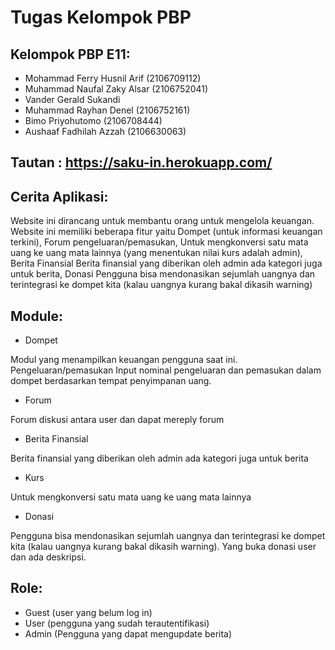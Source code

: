 # Tugas Kelompok PBP

## Kelompok PBP E11:

- Mohammad Ferry Husnil Arif (2106709112)
- Muhammad Naufal Zaky Alsar (2106752041)
- Vander Gerald Sukandi
- Muhammad Rayhan Denel (2106752161)
- Bimo Priyohutomo (2106708444)
- Aushaaf Fadhilah Azzah (2106630063)

## Tautan : https://saku-in.herokuapp.com/

## Cerita Aplikasi:

Website ini dirancang untuk membantu orang untuk mengelola keuangan. Website ini memiliki beberapa fitur yaitu Dompet (untuk informasi keuangan terkini), Forum pengeluaran/pemasukan, Untuk mengkonversi satu mata uang ke uang mata lainnya (yang menentukan nilai kurs adalah admin), Berita Finansial Berita finansial yang diberikan oleh admin ada kategori juga untuk berita, Donasi Pengguna bisa mendonasikan sejumlah uangnya dan terintegrasi ke dompet kita (kalau uangnya kurang bakal dikasih warning)

## Module:

- Dompet

Modul yang menampilkan keuangan pengguna saat ini. Pengeluaran/pemasukan Input nominal pengeluaran dan pemasukan dalam dompet berdasarkan tempat penyimpanan uang.

- Forum

Forum diskusi antara user dan dapat mereply forum

- Berita Finansial

Berita finansial yang diberikan oleh admin ada kategori juga untuk berita

- Kurs

Untuk mengkonversi satu mata uang ke uang mata lainnya

- Donasi

Pengguna bisa mendonasikan sejumlah uangnya dan terintegrasi ke dompet kita (kalau uangnya kurang bakal dikasih warning). Yang buka donasi user dan ada deskripsi.

## Role:

- Guest (user yang belum log in)
- User (pengguna yang sudah terautentifikasi)
- Admin (Pengguna yang dapat mengupdate berita)
